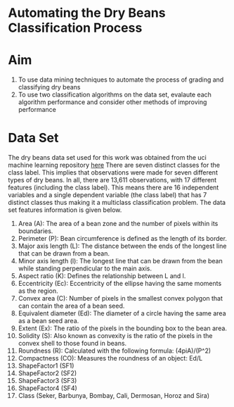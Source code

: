 # Automating the Dry Beans Classification Process
# Aim
1)	To use data mining techniques to automate the process of grading and classifying dry beans
2)	To use two classification algorithms on the data set, evalaute each algorithm performance and consider other methods of improving performance
# Data Set
The dry beans data set used for this work was obtained from the uci machine learning repository [here](https://archive.ics.uci.edu/ml/machine-learning-databases/00602/)
There are seven distinct classes for the class label. This implies that observations were made for seven different types of dry beans. In all, there are 13,611 observations, 
with 17 different features (including the class label). This means there are 16 independent variables and a single dependent variable (the class label) that has 7 distinct classes 
thus making it a multiclass classification problem. The data set features information is given below.

1) Area (A): The area of a bean zone and the number of pixels within its boundaries.
2) Perimeter (P): Bean circumference is defined as the length of its border.
3) Major axis length (L): The distance between the ends of the longest line that can be drawn from a bean.
4) Minor axis length (l): The longest line that can be drawn from the bean while standing perpendicular to the main axis.
5) Aspect ratio (K): Defines the relationship between L and l.
6) Eccentricity (Ec): Eccentricity of the ellipse having the same moments as the region.
7) Convex area (C): Number of pixels in the smallest convex polygon that can contain the area of a bean seed.
8) Equivalent diameter (Ed): The diameter of a circle having the same area as a bean seed area.
9) Extent (Ex): The ratio of the pixels in the bounding box to the bean area.
10) Solidity (S): Also known as convexity is the ratio of the pixels in the convex shell to those found in beans.
11) Roundness (R): Calculated with the following formula: (4piA)/(P^2)
12) Compactness (CO): Measures the roundness of an object: Ed/L
13) ShapeFactor1 (SF1)
14) ShapeFactor2 (SF2)
15) ShapeFactor3 (SF3)
16) ShapeFactor4 (SF4)
17) Class (Seker, Barbunya, Bombay, Cali, Dermosan, Horoz and Sira)
# 
